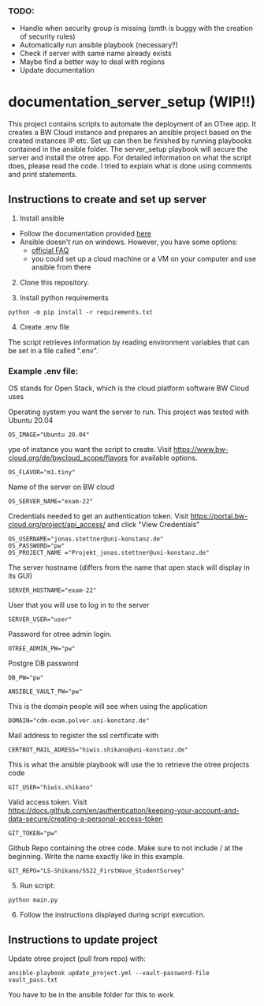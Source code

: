 ### TODO:
  - Handle when security group is missing (smth is buggy with the creation of security rules)
  - Automatically run ansible playbook (necessary?)
  - Check if server with same name already exists
  - Maybe find a better way to deal with regions
  - Update documentation

# documentation_server_setup (WIP!!)

This project contains scripts to automate the deployment of an OTree app. It creates a BW Cloud instance and prepares an ansible project based on the created instances IP etc. Set up can then be finished by running playbooks contained in the ansible folder. The server_setup playbook will secure the server and install the otree app. For detailed information on what the script does, please read the code. I tried to explain what is done using comments and print statements.

## Instructions to create and set up server

1. Install ansible

- Follow the documentation provided [here](https://docs.ansible.com/ansible/latest/installation_guide/intro_installation.html#installing-ansible-on-windows)
- Ansible doesn't run on windows. However, you have some options:
  - [official FAQ](https://docs.ansible.com/ansible/latest/user_guide/windows_faq.html#windows-faq-ansible)
  - you could set up a cloud machine or a VM on your computer and use ansible from there

2. Clone this repository.

3. Install python requirements

`python -m pip install -r requirements.txt`

4. Create .env file

The script retrieves information by reading environment variables that can be set in a file called ".env".

### Example .env file:

OS stands for Open Stack, which is the cloud platform software BW Cloud uses

Operating system you want the server to run. This project was tested with Ubuntu 20.04
```
OS_IMAGE="Ubuntu 20.04"
```
ype of instance you want the script to create. Visit https://www.bw-cloud.org/de/bwcloud_scope/flavors for available options.
```
OS_FLAVOR="m1.tiny"
```
Name of the server on BW cloud
```
OS_SERVER_NAME="exam-22"
```
Credentials needed to get an authentication token. Visit https://portal.bw-cloud.org/project/api_access/ and click "View Credentials"
```
OS_USERNAME="jonas.stettner@uni-konstanz.de"
OS_PASSWORD="pw"
OS_PROJECT_NAME ="Projekt_jonas.stettner@uni-konstanz.de"
```
The server hostname (differs from the name that open stack will display in its GUI)
```
SERVER_HOSTNAME="exam-22"
```
User that you will use to log in to the server
```
SERVER_USER="user"
```
Password for otree admin login.
```
OTREE_ADMIN_PW="pw"
```
Postgre DB password
```
DB_PW="pw"

ANSIBLE_VAULT_PW="pw"
```
This is the domain people will see when using the application
```
DOMAIN="cdm-exam.polver.uni-konstanz.de"
```
Mail address to register the ssl certificate with
```
CERTBOT_MAIL_ADRESS="hiwis.shikano@uni-konstanz.de"
```
This is what the ansible playbook will use the to retrieve the otree projects code
```
GIT_USER="hiwis.shikano"
```
Valid access token. Visit https://docs.github.com/en/authentication/keeping-your-account-and-data-secure/creating-a-personal-access-token
```
GIT_TOKEN="pw"
```
Github Repo containing the otree code. Make sure to not include / at the beginning. Write the name exactly like in this example.
```
GIT_REPO="LS-Shikano/SS22_FirstWave_StudentSurvey"
```

5. Run script:

`python main.py`

6. Follow the instructions displayed during script execution.

## Instructions to update project

Update otree project (pull from repo) with:

`ansible-playbook update_project.yml --vault-password-file vault_pass.txt`

You have to be in the ansible folder for this to work
